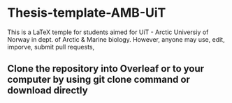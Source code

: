 # Thesis-template-AMB-UiT
This is a LaTeX temple for students aimed for UiT - Arctic Universiy of Norway in dept. of Arctic &amp; Marine biology. However, anyone may use, edit, imporve, submit pull requests,

## Clone the repository into Overleaf or to your computer by using git clone command or download directly ##
